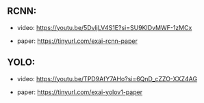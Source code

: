 ## RCNN: 
* video: https://youtu.be/5DvljLV4S1E?si=SU9KIDvMWF-1zMCx

* paper: https://tinyurl.com/exai-rcnn-paper

## YOLO:
* video: https://youtu.be/TPD9AfY7AHo?si=6QnD_cZZO-XXZ4AG

* paper: https://tinyurl.com/exai-yolov1-paper
